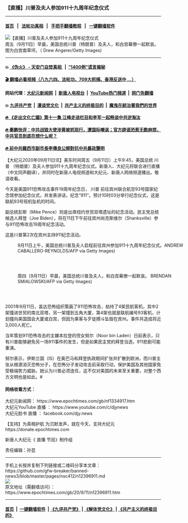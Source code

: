 ### 【直播】川普及夫人参加911十九周年纪念仪式
------------------------

#### [首页](https://github.com/gfw-breaker/banned-news3/blob/master/README.md) &nbsp;&nbsp;|&nbsp;&nbsp; [法轮功真相](https://github.com/begood0513/basic/blob/master/README.md)  &nbsp;&nbsp;|&nbsp;&nbsp; [手把手翻墙教程](https://github.com/gfw-breaker/guides/wiki)  &nbsp;&nbsp;|&nbsp;&nbsp; [一键翻墙软件](https://github.com/gfw-breaker/nogfw/blob/master/README.md)  



<div><img alt="【直播】川普及夫人参加911十九周年纪念仪式" class="attachment-djy_600_400 size-djy_600_400 wp-post-image" src="https://i.epochtimes.com/assets/uploads/2020/09/GettyImages-1228452804-600x400.jpg"/>
<div class="caption">
 周五（9月11日）早晨，美国总统川普（特朗普）及夫人，和白宫幕僚一起默哀。图为白宫南草坪。（  Drew Angerer/Getty Images)
</div></div><hr/>

#### 💥 [《伪火》 - 天安门自焚真相 ](http://141.164.51.119:10000/videos/blog/weihuo.html)&nbsp; |&nbsp; [“1400例”谎言揭秘  ](http://141.164.51.119:10000/videos/blog/jiexi1400.html)

#### [ 🎬  翻墙必看视频（八九六四、法轮功、709大抓捕、香港反送中 ...）](https://github.com/gfw-breaker/links/blob/master/banned.md)

#### 网站代理：[大纪元新闻网](http://167.172.10.89:10080/gb/) &nbsp;|&nbsp; [新唐人电视台](http://167.172.10.89:8808/gb/)  &nbsp;|&nbsp; [YouTube热门频道](http://158.247.203.241/youtube.html) &nbsp;|&nbsp; [网门免翻墙](http://158.247.203.241:11000/show.aspx?name=ogHome)

#### 💥 [九评共产党](http://141.164.51.119:10000/videos/res/jiuping/)&nbsp; |&nbsp; [漫谈党文化](http://141.164.51.119:10000/videos/res/mtdwh/)&nbsp; |&nbsp; [共产主义的终极目的](http://141.164.51.119:10000/videos/res/zjmd/)&nbsp; |&nbsp; [魔鬼在統治著我們的世界](http://141.164.51.119:10000/videos/res/TheSpecter/)  

#### [ 🔥  《走出文化亡國》第十一集 江峰走进栏目和李军一起畅谈中共逆淘汰](http://141.164.51.119:10000/videos/news/../res/zcwhwg/index.html)

#### [ 🔥  秦鹏快评：中共战狼大使涉黄被抓现行，遭国际嘲讽；官方辟谣恐惹无数麻烦，中共官员到底在想什么呢？](http://141.164.51.119:10000/videos/news/qp03.html)

#### [ 🔥  前中共雞西市副市長李傳良公開對抗中共暴政聲明](http://141.164.51.119:10000/videos/news/../tui/index.html)

<div><p>
 【大纪元2020年09月11日讯】美东时间周五（9月11日）上午9:45，美国总统
 <ok href="https://www.epochtimes.com/gb/tag/%E5%B7%9D%E6%99%AE.html">
  川普
 </ok>
 （特朗普）及夫人参加911十九周年纪念仪式。新唐人、大纪元将联合进行直播（中文同声翻译），并同时在新唐人电视频道和大纪元、新唐人网络频道播出。敬请收看。
</p>
<p>
 <center>
 </center>
 今天是美国911恐怖攻击事件19周年纪念日，
 <ok href="https://www.epochtimes.com/gb/tag/%E5%B7%9D%E6%99%AE.html">
  川普
 </ok>
 前往宾州联合航空93号国家纪念馆参加纪念仪式，并发表讲话，纪念“911”。预计10时03分举行纪念仪式，这是联航93号班机坠机的时间。
</p>
<p>
 副总统彭斯（Mike Pence）则是出席纽约世贸双塔遗址的纪念活动。民主党总统候选人拜登（Joe Biden），将在11日下午前往宾州尚克斯维尔（Shanksville）参与911恐怖攻击19周年纪念活动。
</p>
<p>
 这是川普第2次在宾州主持911纪念活动。
</p>
<figure class="wp-caption aligncenter" id="attachment_12396996" style="width: 600px">
 <ok href="https://i.epochtimes.com/assets/uploads/2020/09/GettyImages-1228452724.jpg">
  <img alt="" class="size-large wp-image-12396996" src="https://i.epochtimes.com/assets/uploads/2020/09/GettyImages-1228452724-600x419.jpg"/>
 </ok>
 <br/><figcaption class="wp-caption-text">
  9月11日上午，美国总统川普及夫人启程前往宾州参加911十九周年纪念仪式。ANDREW CABALLERO-REYNOLDS/AFP via Getty Images)
 </figcaption><br/>
</figure><br/>
<figure class="wp-caption aligncenter" id="attachment_12396987" style="width: 600px">
 <ok href="https://i.epochtimes.com/assets/uploads/2020/09/GettyImages-1228453049.jpg">
  <img alt="" class="size-large wp-image-12396987" src="https://i.epochtimes.com/assets/uploads/2020/09/GettyImages-1228453049-600x400.jpg"/>
 </ok>
 <br/><figcaption class="wp-caption-text">
  周四（9月11日）早晨，美国总统川普及夫人，和白宫幕僚一起默哀。 BRENDAN SMIALOWSKI/AFP via Getty Images)
 </figcaption><br/>
</figure><br/>
<p>
 2001年9月11日，盖达恐怖组织策画了911恐怖攻击，劫持了4架民航客机，其中2架撞进世贸的南北双塔，另一架撞到五角大厦，第4架也就是联航编号93客机，计划撞向美国国会大厦或白宫，但因为乘客与歹徒搏斗坠毁在宾州。事件共造成将近3,000人死亡。
</p>
<p>
 当年策划911恐怖攻击的主嫌本拉登的侄女努尔（Noor bin Laden）日前表示，只有川普能够避免另一场911事件的发生，但是如果民主党的拜登当选，911悲剧可能重演。
</p>
<p>
 努尔表示，伊斯兰国（IS）在奥巴马和拜登执政期间扩张并扩散到欧洲，而川普主张从根源消灭恐怖分子，在恐怖分子发动攻击前采取行动，保护美国及其他国家免受极端势力威胁。她认为川普必须连任，这不仅对美国的未来至关重要，对整个西方文明也是如此。#
</p>
<h4>
 网络收看方式：
</h4>
<p>
 大纪元新闻网：
 <ok href="https://www.epochtimes.com/gb/nf1334917.htm" rel="noopener noreferrer" target="_blank">
  https://www.epochtimes.com/gb/nf1334917.htm
 </ok>
 <br/>
 大纪元YouTube
 <ok href="https://www.epochtimes.com/gb/tag/%e7%9b%b4%e6%92%ad.html">
  直播
 </ok>
 ：
 <ok href="https://www.youtube.com/c/djynews" rel="noopener noreferrer" target="_blank">
  https://www.youtube.com/c/djynews
 </ok>
 <br/>
 大纪元脸书
 <ok href="https://www.epochtimes.com/gb/tag/%e7%9b%b4%e6%92%ad.html">
  直播
 </ok>
 ：
 <ok href="http://facebook.com/djy.news" rel="noopener noreferrer" target="_blank">
  facebook.com/djy.news
 </ok>
</p>
<p>
 【支持】为真相护航 为沉默发声，就在今天，支持大纪元
 <br/>
 <ok href="https://donate.epochtimes.com/" rel="noopener noreferrer" target="_blank">
  https://donate.epochtimes.com
 </ok>
</p>
<p>
 新唐人大纪元《
 <ok href="https://www.epochtimes.com/gb/tag/%e7%9b%b4%e6%92%ad.html">
  直播
 </ok>
 节目》制作组
</p>
<p>
 责任编辑：孙芸
</p>
</div>
<hr/>
手机上长按并复制下列链接或二维码分享本文章：<br/>
https://github.com/gfw-breaker/banned-news3/blob/master/pages/nsc412/n12396911.md <br/>
<a href='https://github.com/gfw-breaker/banned-news3/blob/master/pages/nsc412/n12396911.md'><img src='https://github.com/gfw-breaker/banned-news3/blob/master/pages/nsc412/n12396911.md.png'/></a> <br/>
原文地址（需翻墙访问）：https://www.epochtimes.com/gb/20/9/11/n12396911.htm


------------------------
#### [首页](https://github.com/gfw-breaker/banned-news3/blob/master/README.md) &nbsp;|&nbsp; [一键翻墙软件](https://github.com/gfw-breaker/nogfw/blob/master/README.md) &nbsp;| [《九评共产党》](https://github.com/gfw-breaker/9ping.md/blob/master/README.md#九评之一评共产党是什么) | [《解体党文化》](https://github.com/gfw-breaker/jtdwh.md/blob/master/README.md) | [《共产主义的终极目的》](https://github.com/gfw-breaker/gczydzjmd.md/blob/master/README.md)


<img src='http://gfw-breaker.win/banned-news3/pages/nsc412/n12396911.md' width='0px' height='0px'/>